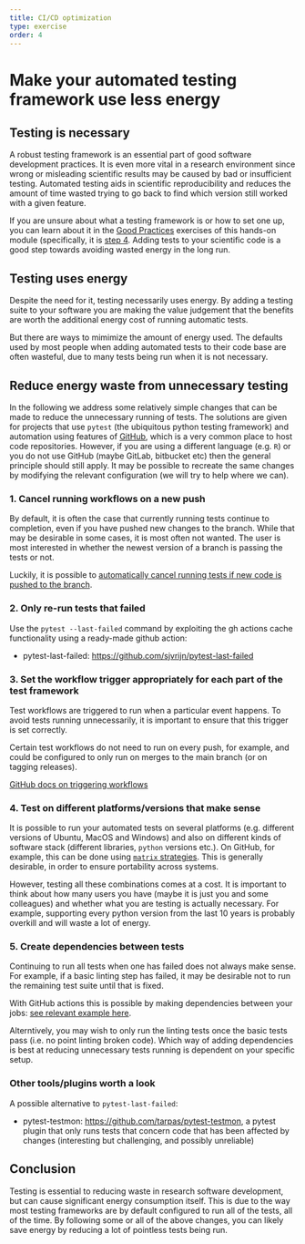 ```yaml
---
title: CI/CD optimization
type: exercise
order: 4
---
```


# Make your automated testing framework use less energy

## Testing is necessary
A robust testing framework is an essential part of good software development practices. It is even more vital in a research environment since wrong or misleading scientific results may be caused by bad or insufficient testing. Automated testing aids in scientific reproducibility and reduces the amount of time wasted trying to go back to find which version still worked with a given feature.

If you are unsure about what a testing framework is or how to set one up, you can learn about it in the [Good Practices](exercises_good-practices) exercises of this hands-on module (specifically, it is [step 4](exercises_good-practices#_4-testing). Adding tests to your scientific code is a good step towards avoiding wasted energy in the long run.


## Testing uses energy
Despite the need for it, testing necessarily uses energy. By adding a testing suite to your software you are making the value judgement that the benefits are worth the additional energy cost of running automatic tests.

But there are ways to mimimize the amount of energy used.
The defaults used by most people when adding automated tests to their code base are often wasteful, due to many tests being run when it is not necessary.

## Reduce energy waste from unnecessary testing
In the following we address some relatively simple changes that can be made to reduce the unnecessary running of tests.
The solutions are given for projects that use `pytest` (the ubiquitous python testing framework) and automation using features of [GitHub](www.github.com), which is a very common place to host code repositories. However, if you are using a different language (e.g. `R`) or you do not use GitHub (maybe GitLab, bitbucket etc) then the general principle should still apply. It may be possible to recreate the same changes by modifying the relevant configuration (we will try to help where we can).

### 1. Cancel running workflows on a new push
By default, it is often the case that currently running tests continue to completion, even if you have pushed new changes to the branch. While that may be desirable in some cases, it is most often not wanted. The user is most interested in whether the newest version of a branch is passing the tests or not.

Luckily, it is possible to [automatically cancel running tests if new code is pushed to the branch](https://docs.github.com/en/enterprise-cloud@latest/actions/writing-workflows/choosing-what-your-workflow-does/control-the-concurrency-of-workflows-and-jobs#example-using-concurrency-and-the-default-behavior).

### 2. Only re-run tests that failed
Use the `pytest --last-failed` command by exploiting the gh actions cache functionality using a ready-made github action:
* pytest-last-failed: <https://github.com/sjvrijn/pytest-last-failed>

### 3. Set the workflow trigger appropriately for each part of the test framework
Test workflows are triggered to run when a particular event happens. To avoid tests running unnecessarily, it is important to ensure that this trigger is set correctly.

Certain test workflows do not need to run on every push, for example, and could be configured to only run on merges to the main branch (or on tagging releases).

[GitHub docs on triggering workflows](https://docs.github.com/en/actions/writing-workflows/choosing-when-your-workflow-runs/events-that-trigger-workflows)


### 4. Test on different platforms/versions that make sense
It is possible to run your automated tests on several platforms (e.g. different versions of Ubuntu, MacOS and Windows) and also on different kinds of software stack (different libraries, `python` versions etc.). On GitHub, for example, this can be done using [`matrix` strategies](https://docs.github.com/en/actions/writing-workflows/choosing-what-your-workflow-does/running-variations-of-jobs-in-a-workflow). This is generally desirable, in order to ensure portability across systems.

However, testing all these combinations comes at a cost. It is important to think about how many users you have (maybe it is just you and some colleagues) and whether what you are testing is actually necessary. For example, supporting every python version from the last 10 years is probably overkill and will waste a lot of energy.


### 5. Create dependencies between tests

Continuing to run all tests when one has failed does not always make sense. For example, if a basic linting step has failed, it may be desirable not to run the remaining test suite until that is fixed.

With GitHub actions this is possible by making dependencies between your jobs: [see relevant example here](https://docs.github.com/en/actions/writing-workflows/choosing-what-your-workflow-does/using-jobs-in-a-workflow#example-requiring-successful-dependent-jobs).

Alterntively, you may wish to only run the linting tests once the basic tests pass (i.e. no point linting broken code). Which way of adding dependencies is best at reducing unnecessary tests running is dependent on your specific setup.


### Other tools/plugins worth a look

A possible alternative to `pytest-last-failed`:
* pytest-testmon: <https://github.com/tarpas/pytest-testmon>, a pytest plugin that only runs tests that concern code that has been affected by changes (interesting but challenging, and possibly unreliable)


## Conclusion
Testing is essential to reducing waste in research software development, but can cause significant energy consumption itself. This is due to the way most testing frameworks are by default configured to run all of the tests, all of the time. By following some or all of the above changes, you can likely save energy by reducing a lot of pointless tests being run.

